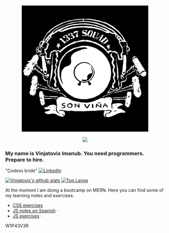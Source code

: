<p align="center">
  <a href="https://linktr.ee/vinjadevix">
    <img src="./img/logo.png" alt="Logo" width="400" height="400">
  </a>
    </p>
    <p align="center">
    <img src='https://www.codewars.com/users/vinjatovix/badges/large'/>
</p>
  




### My name is Vinjatovix Imanub. You need programmers. Prepare to hire.
"Codess bride" [![LinkedIn][linkedin-shield]][linkedin-url]

[![Vinjatovix's github stats](https://github-readme-stats.vercel.app/api?username=vinjatovix&count_private=true&show_icons=true&theme=merko)](https://github.com/vinjatovix/) [![Top Langs](https://github-readme-stats.vercel.app/api/top-langs/?username=vinjatovix&layout=compact&theme=merko)](https://github.com/vinjatovix/)





<p>
At the moment I am doing a bootcamp on MERN.
Here you can find some of my learning notes and exercises.
  <ul>
    <li>
    <a href="https://vinjatovix.github.io/jsb07co_css_homework/">CSS exercises  </a>
    </li>
    <li>
    <a href="https://vinjatovix.github.io/js-own_notes/">JS notes on Spanish</a>
    ·</li>
    <li>
    <a href="https://vinjatovix.github.io/jsb07co_js_homework/index.html">JS exercises</a>
    ·</li>
  </ul>
</p>

W1P43V3R

[linkedin-shield]: https://img.shields.io/badge/-LinkedIn-black.svg?style=flat-square&logo=linkedin&colorB=555
[linkedin-url]: https://www.linkedin.com/in/1337sound/
